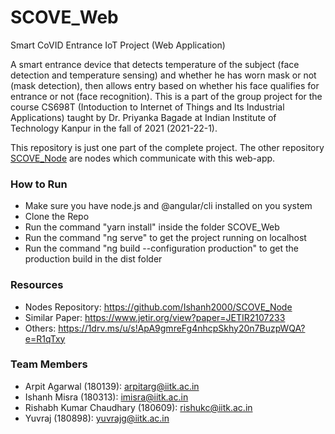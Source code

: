 # SCOVE_Web

Smart CoVID Entrance IoT Project (Web Application)

A smart entrance device that detects temperature of the subject (face detection and temperature sensing) and whether he has worn mask or not (mask detection), then allows entry based on whether his face qualifies for entrance or not (face recognition). This is a part of the group project for the course CS698T (Intoduction to Internet of Things and Its Industrial Applications) taught by Dr. Priyanka Bagade at Indian Institute of Technology Kanpur in the fall of 2021 (2021-22-1).

This repository is just one part of the complete project. The other repository [SCOVE_Node](https://github.com/Ishanh2000/SCOVE_Node) are nodes which communicate with this web-app.

### How to Run
- Make sure you have node.js and @angular/cli installed on you system
- Clone the Repo
- Run the command "yarn install" inside the folder SCOVE_Web
- Run the command "ng serve" to get the project running on localhost
- Run the command "ng build --configuration production" to get the production build in the dist folder
### Resources

- Nodes Repository: https://github.com/Ishanh2000/SCOVE_Node
- Similar Paper: https://www.jetir.org/view?paper=JETIR2107233
- Others: https://1drv.ms/u/s!ApA9gmreFg4nhcpSkhy20n7BuzpWQA?e=R1qTxy


### Team Members

- Arpit Agarwal (180139): arpitarg@iitk.ac.in
- Ishanh Misra (180313): imisra@iitk.ac.in
- Rishabh Kumar Chaudhary (180609): rishukc@iitk.ac.in
- Yuvraj (180898): yuvrajg@iitk.ac.in
